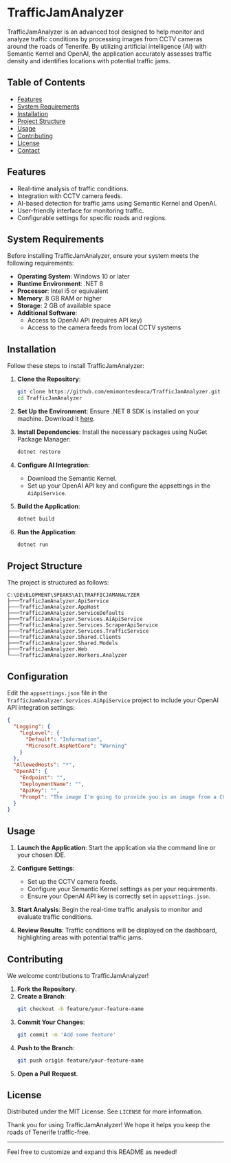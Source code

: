# TrafficJamAnalyzer

TrafficJamAnalyzer is an advanced tool designed to help monitor and analyze traffic conditions by processing images from CCTV cameras around the roads of Tenerife. By utilizing artificial intelligence (AI) with Semantic Kernel and OpenAI, the application accurately assesses traffic density and identifies locations with potential traffic jams.

## Table of Contents
- [Features](#features)
- [System Requirements](#system-requirements)
- [Installation](#installation)
- [Project Structure](#project-structure)
- [Usage](#usage)
- [Contributing](#contributing)
- [License](#license)
- [Contact](#contact)

## Features
- Real-time analysis of traffic conditions.
- Integration with CCTV camera feeds.
- AI-based detection for traffic jams using Semantic Kernel and OpenAI.
- User-friendly interface for monitoring traffic.
- Configurable settings for specific roads and regions.

## System Requirements
Before installing TrafficJamAnalyzer, ensure your system meets the following requirements:

- **Operating System**: Windows 10 or later
- **Runtime Environment**: .NET 8
- **Processor**: Intel i5 or equivalent
- **Memory**: 8 GB RAM or higher
- **Storage**: 2 GB of available space
- **Additional Software**:
  - Access to OpenAI API (requires API key)
  - Access to the camera feeds from local CCTV systems

## Installation
Follow these steps to install TrafficJamAnalyzer:

1. **Clone the Repository**:
    ```sh
    git clone https://github.com/emimontesdeoca/TrafficJamAnalyzer.git
    cd TrafficJamAnalyzer
    ```

2. **Set Up the Environment**:
   Ensure .NET 8 SDK is installed on your machine. Download it [here](https://dotnet.microsoft.com/download).

3. **Install Dependencies**:
   Install the necessary packages using NuGet Package Manager:
   ```sh
   dotnet restore
   ```

4. **Configure AI Integration**:
   - Download the Semantic Kernel.
   - Set up your OpenAI API key and configure the appsettings in the `AiApiService`.

5. **Build the Application**:
   ```sh
   dotnet build
   ```

6. **Run the Application**:
   ```sh
   dotnet run
   ```

## Project Structure
The project is structured as follows:

```
C:\DEVELOPMENT\SPEAKS\AI\TRAFFICJAMANALYZER
├───TrafficJamAnalyzer.ApiService
├───TrafficJamAnalyzer.AppHost
├───TrafficJamAnalyzer.ServiceDefaults
├───TrafficJamAnalyzer.Services.AiApiService
├───TrafficJamAnalyzer.Services.ScraperApiService
├───TrafficJamAnalyzer.Services.TrafficService
├───TrafficJamAnalyzer.Shared.Clients
├───TrafficJamAnalyzer.Shared.Models
├───TrafficJamAnalyzer.Web
└───TrafficJamAnalyzer.Workers.Analyzer
```

## Configuration
Edit the `appsettings.json` file in the `TrafficJamAnalyzer.Services.AiApiService` project to include your OpenAI API integration settings:

```json
{
  "Logging": {
    "LogLevel": {
      "Default": "Information",
      "Microsoft.AspNetCore": "Warning"
    }
  },
  "AllowedHosts": "*",
  "OpenAI": {
    "Endpoint": "",
    "DeploymentName": "",
    "ApiKey": "",
    "Prompt": "The image I'm going to provide you is an image from a CCTV that shows a road, I need you to give me a JSON object with 'Title'' which is title in the top left and 'Traffic' which is an integer from 0 to 100 which shows the amount of traffic jam and the 'Date' that is on the bottom right, please only provide the JSON result and nothing else. Return only the json object without any markdown. If you a lot of lanes, please focus on the one that is busy when checking for the traffic, so, if you see 4 lanes and only 2 are full, it means that the traffic is jammed."
  }
}
```

## Usage
1. **Launch the Application**:
   Start the application via the command line or your chosen IDE.

2. **Configure Settings**:
   - Set up the CCTV camera feeds.
   - Configure your Semantic Kernel settings as per your requirements.
   - Ensure your OpenAI API key is correctly set in `appsettings.json`.

3. **Start Analysis**:
   Begin the real-time traffic analysis to monitor and evaluate traffic conditions.

4. **Review Results**:
   Traffic conditions will be displayed on the dashboard, highlighting areas with potential traffic jams.

## Contributing
We welcome contributions to TrafficJamAnalyzer!

1. **Fork the Repository**.
2. **Create a Branch**: 
   ```sh
   git checkout -b feature/your-feature-name
   ```
3. **Commit Your Changes**: 
   ```sh
   git commit -m 'Add some feature'
   ```
4. **Push to the Branch**:
   ```sh
   git push origin feature/your-feature-name
   ```
5. **Open a Pull Request**.

## License
Distributed under the MIT License. See `LICENSE` for more information.

Thank you for using TrafficJamAnalyzer! We hope it helps you keep the roads of Tenerife traffic-free.

---

Feel free to customize and expand this README as needed!